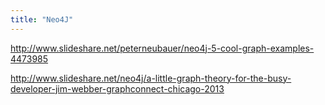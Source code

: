 ```yaml
---
title: "Neo4J"
---
```


http://www.slideshare.net/peterneubauer/neo4j-5-cool-graph-examples-4473985

http://www.slideshare.net/neo4j/a-little-graph-theory-for-the-busy-developer-jim-webber-graphconnect-chicago-2013

